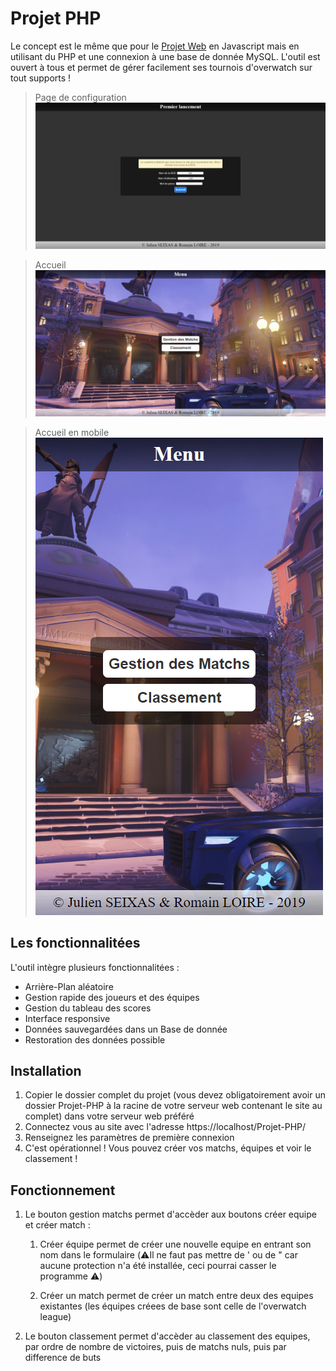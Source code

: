 # Projet PHP

Le concept est le même que pour le [Projet Web](https://github.com/MrZyr0/Projet-Web/) en Javascript mais en utilisant du PHP et une connexion à une base de donnée MySQL.
L'outil est ouvert à tous et permet de gérer facilement ses tournois d'overwatch sur tout supports !

>Page de configuration
![First Launch screen](https://raw.githubusercontent.com/MrZyr0/Projet-PHP/master/docs/firstConnexionScreenshot.png)

>Accueil
![Home](https://raw.githubusercontent.com/MrZyr0/Projet-PHP/master/docs/homeScreenScreenshot.png)

>Accueil en mobile
![Home on mobile](https://raw.githubusercontent.com/MrZyr0/Projet-PHP/master/docs/homeScreenScreenshotMobile.png)

## Les fonctionnalitées

L'outil intègre plusieurs fonctionnalitées :
- Arrière-Plan aléatoire
- Gestion rapide des joueurs et des équipes
- Gestion du tableau des scores
- Interface responsive
- Données sauvegardées dans un Base de donnée
- Restoration des données possible


## Installation

1. Copier le dossier complet du projet (vous devez obligatoirement avoir un dossier Projet-PHP à la racine de votre serveur web contenant le site au complet) dans votre serveur web préféré
2. Connectez vous au site avec l'adresse https://localhost/Projet-PHP/
3. Renseignez les paramètres de première connexion
4. C'est opérationnel ! Vous pouvez créer vos matchs, équipes et voir le classement !


## Fonctionnement

1. Le bouton gestion matchs permet d'accèder aux boutons créer equipe et créer match :

    1. Créer équipe permet de créer une nouvelle equipe en entrant son nom dans le formulaire (⚠️Il ne faut pas mettre de ' ou de " car aucune protection n'a été installée, ceci pourrai casser le programme ⚠️)

    2. Créer un match permet de créer un match entre deux des equipes existantes (les équipes créees de base sont celle de l'overwatch league)

2. Le bouton classement permet d'accèder au classement des equipes, par ordre de nombre de victoires, puis de matchs nuls, puis par difference de buts

